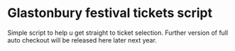 # Glastonbury festival tickets script
Simple script to help u get straight to ticket selection. Further version of full auto checkout will be released here later next year.
